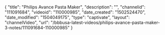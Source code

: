 {
    "title": "Philips Avance Pasta Maker",
    "description": "",
    "channelid": "111091684",
    "videoid": "110000985",
    "date_created": "1502524470",
    "date_modified": "1504049175",
    "type": "captivate",
    "layout": "channelVideo",
    "url": "\/bbbusa-latest-videos\/philips-avance-pasta-maker-3-notes\/111091684-110000985"
}